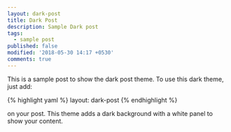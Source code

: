 ```yaml
---
layout: dark-post
title: Dark Post
description: Sample Dark post
tags:
  - sample post
published: false
modified: '2018-05-30 14:17 +0530'
comments: true
---
```


This is a sample post to show the dark post theme. To use this dark theme, just add:

{% highlight yaml %}
    layout: dark-post
{% endhighlight %}

on your post. This theme adds a dark background with a white panel to show your content.
